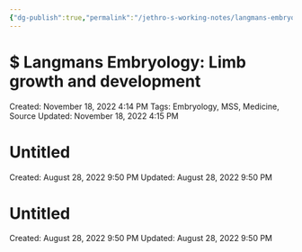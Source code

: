 ```yaml
---
{"dg-publish":true,"permalink":"/jethro-s-working-notes/langmans-embryology-limb-growth-and-development/","dgPassFrontmatter":true}
---
```



# $ Langmans Embryology: Limb growth and development

Created: November 18, 2022 4:14 PM
Tags: Embryology, MSS, Medicine, Source
Updated: November 18, 2022 4:15 PM


<div class="transclusion internal-embed is-loaded"><div class="markdown-embed">





# Untitled

Created: August 28, 2022 9:50 PM
Updated: August 28, 2022 9:50 PM

</div></div>



<div class="transclusion internal-embed is-loaded"><div class="markdown-embed">





# Untitled

Created: August 28, 2022 9:50 PM
Updated: August 28, 2022 9:50 PM

</div></div>
